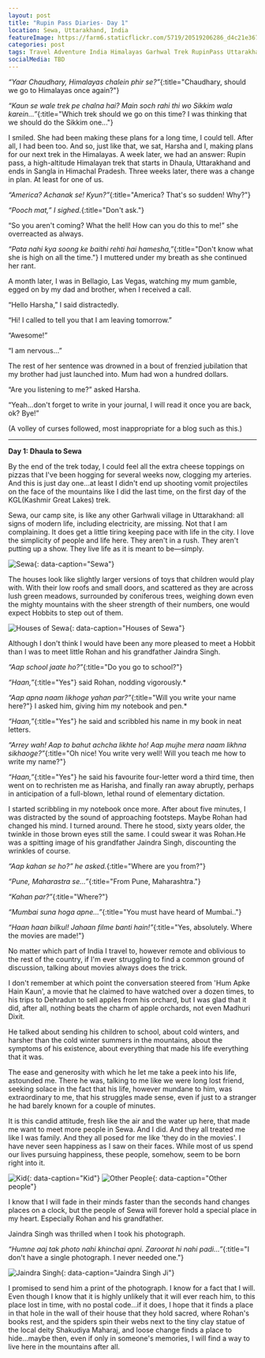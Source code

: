 ```yaml
---
layout: post
title: "Rupin Pass Diaries- Day 1"
location: Sewa, Uttarakhand, India
featureImage: https://farm6.staticflickr.com/5719/20519206286_d4c21e3676_c.jpg
categories: post
tags: Travel Adventure India Himalayas Garhwal Trek RupinPass Uttarakhand People 
socialMedia: TBD
---
```


_“Yaar Chaudhary, Himalayas chalein phir se?”_{:title="Chaudhary, should we go to Himalayas once again?"}

_“Kaun se wale trek pe chalna hai? Main soch rahi thi wo Sikkim wala karein...”_{:title="Which trek should we go on this time? I was thinking that we should do the Sikkim one..."}

I smiled. She had been making these plans for a long time, I could tell. After all, I had been too. 
And so, just like that, we sat, Harsha and I, making plans for our next trek in the Himalayas. A week later, we had an answer: Rupin pass, a high-altitude Himalayan trek that starts in Dhaula, Uttarakhand and ends in Sangla in Himachal Pradesh. Three weeks later, there was a change in plan. At least for one of us.

_“America? Achanak se! Kyun?”_{:title="America? That's so sudden! Why?"}

_“Pooch mat,” I sighed._{:title="Don't ask."}

“So you aren't coming? What the hell! How can you do this to me!” she overreacted as always.

_“Pata nahi kya soong ke baithi rehti hai hamesha,”_{:title="Don't know what she is high on all the time."} I muttered under my breath as she continued her rant.


A month later, I was in Bellagio, Las Vegas, watching my mum gamble, egged on by my dad and brother, when I received a call.

“Hello Harsha,” I said distractedly. 

“Hi! I called to tell you that I am leaving tomorrow.”

“Awesome!”

“I am nervous...”

The rest of her sentence was drowned in a bout of frenzied jubilation that my brother had just launched into. Mum had won a hundred dollars.

“Are you listening to me?” asked Harsha.

“Yeah...don't forget to write in your journal, I will read it once you are back, ok? Bye!” 

(A volley of curses followed, most inappropriate for a blog such as this.)

***

**Day 1: Dhaula to Sewa**

By the end of the trek today, I could feel all the extra cheese toppings on pizzas that I've been hogging for several weeks now, clogging my arteries. And this is just day one...at least I didn't end up shooting vomit projectiles on the face of the mountains like I did the last time, on the first day of the KGL(Kashmir Great Lakes) trek.  
	
Sewa, our camp site, is like any other Garhwali village in Uttarakhand: all signs of modern life, including electricity, are missing. Not that I am complaining. It does get a little tiring keeping pace with life in the city. I love the simplicity of people and life here. They aren't in a rush. They aren't putting up a show. They live life as it is meant to be—simply. 

![Sewa]({{site.imageurl}}/5741/20519090056_25313658e3_{{site.imagesize}}.{{site.imageext}}){: data-caption="Sewa"}

The houses look like slightly larger versions of toys that children would play with. With their low roofs and small doors, and scattered as they are across lush green meadows, surrounded by coniferous trees, weighing down even the mighty mountains with the sheer strength of their numbers, one would expect Hobbits to step out of them. 

![Houses of Sewa]({{site.imageurl}}/5669/20357415080_e49edb6dd1_{{site.imagesize}}.{{site.imageext}}){: data-caption="Houses of Sewa"}

Although I don't think I would have been any more pleased to meet a Hobbit than I was to meet little Rohan and his grandfather Jaindra Singh. 

_“Aap school jaate ho?”_{:title="Do you go to school?"}

_“Haan,”_{:title="Yes"} said Rohan, nodding vigorously.*

_“Aap apna naam likhoge yahan par?”_{:title="Will you write your name here?"} I asked him, giving him my notebook and pen.*

_“Haan,”_{:title="Yes"} he said and scribbled his name in my book in neat letters.

_“Arrey wah! Aap to bahut achcha likhte ho! Aap mujhe mera naam likhna sikhaoge?”_{:title="Oh nice! You write very well! Will you teach me how to write my name?"}

_“Haan,”_{:title="Yes"} he said his favourite four-letter word a third time, then went on to rechristen me as Harisha, and finally ran away abruptly, perhaps in anticipation of a full-blown, lethal round of elementary dictation. 

I started scribbling in my notebook once more. After about five minutes, I was distracted by the sound of approaching footsteps. Maybe Rohan had changed his mind. I turned around. There he stood, sixty years older, the twinkle in those brown eyes still the same. I could swear it was Rohan.He was a spitting image of his grandfather Jaindra Singh, discounting the wrinkles of course.

_“Aap kahan se ho?” he asked._{:title="Where are you from?"}

_“Pune, Maharastra se...”_{:title="From Pune, Maharashtra."}

_“Kahan par?”_{:title="Where?"}

_“Mumbai suna hoga apne...”_{:title="You must have heard of Mumbai.."}

_“Haan haan bilkul! Jahaan filme banti hain!”_{:title="Yes, absolutely. Where the movies are made!"}

No matter which part of India I travel to, however remote and oblivious to the rest of the country, if I'm ever struggling to find a common ground of discussion, talking about movies always does the trick.

I don't remember at which point the conversation steered from 'Hum Apke Hain Kaun', a movie that he claimed to have watched over a dozen times, to his trips to Dehradun to sell apples from his orchard, but I was glad that it did, after all, nothing beats the charm of apple orchards, not even Madhuri Dixit. 

He talked about sending his children to school, about cold winters, and harsher than the cold winter summers in the mountains, about the symptoms of his existence, about everything that made his life everything that it was. 

The ease and generosity with which he let me take a peek into his life, astounded me. There he was, talking to me like we were long lost 	friend, seeking solace in the fact that his life, however mundane to him, was extraordinary to me, that his struggles made sense, even if just to a stranger he had barely known for a couple of minutes. 

It is this candid attitude, fresh like the air and the water up here, that made me want to meet more people in Sewa. And I did. And they all treated me like I was family. And they all posed for me like 'they do in the movies'. I have never seen happiness as I saw on their faces. While most of us spend our lives pursuing happiness, these people, somehow, seem to be born right into it. 

![Kid]({{site.imageurl}}/5776/20357401110_3485c93a35_z.{{site.imageext}}){: data-caption="Kid"}
![Other People]({{site.imageurl}}/5747/20358759799_2bfd2d0411_z.{{site.imageext}}){: data-caption="Other people"}

I know that I will fade in their minds faster than the seconds hand changes places on a clock, but the people of Sewa will forever hold a special place in my heart. Especially Rohan and his grandfather. 

Jaindra Singh was thrilled when I took his photograph.

_“Humne aaj tak photo nahi khinchai apni. Zaroorat hi nahi padi...”_{:title="I don't have a single photograph. I never needed one."}

![Jaindra Singh]({{site.imageurl}}/5783/20357445518_29b85fcd9b_{{site.imagesize}}.{{site.imageext}}){: data-caption="Jaindra Singh Ji"}

I promised to send him a print of the photograph. I know for a fact that I will. Even though I know that it is highly unlikely that it will ever reach him, to this place lost in time, with no postal code...if it does, I hope that it finds a place in that hole in the wall of their house that they hold sacred, where Rohan's books rest, and the spiders spin their webs next to the tiny clay statue of the local deity Shakudiya Maharaj, and loose change finds a place to hide...maybe then, even if only in someone's memories, I will find a way to live here in the mountains after all.